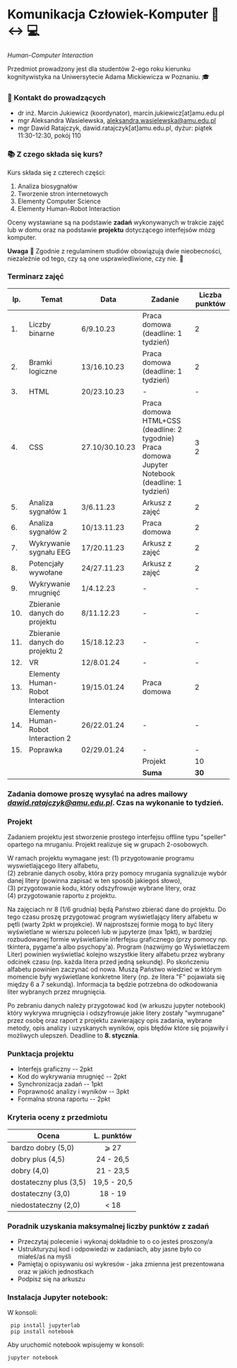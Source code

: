 # Komunikacja Człowiek-Komputer :walking: :left_right_arrow: :computer:

*Human-Computer Interaction*


Przedmiot prowadzony jest dla studentów 2-ego roku kierunku kognitywistyka na Uniwersytecie Adama Mickiewicza w Poznaniu. :mortar_board:

### :e-mail: Kontakt do prowadzących

 * dr inż. Marcin Jukiewicz (koordynator), marcin.jukiewicz[at]amu.edu.pl
 * mgr Aleksandra Wasielewska, aleksandra.wasielewska@amu.edu.pl
 * mgr Dawid Ratajczyk, dawid.ratajczyk[at]amu.edu.pl,  dyżur: piątek 11:30-12:30, pokój 110


### :books: Z czego składa się kurs?

Kurs składa się z czterech części:
 1. Analiza biosygnałów
 2. Tworzenie stron internetowych
 3. Elementy Computer Science
 4. Elementy Human-Robot Interaction


Oceny wystawiane są na podstawie **zadań** wykonywanych w trakcie zajęć lub w domu oraz na podstawie **projektu** dotyczącego interfejsów mózg komputer.




 **Uwaga** :office: Zgodnie z regulaminem studiów obowiązują dwie nieobecności, niezależnie od tego, czy są one usprawiedliwione, czy nie. :blue_book:

### Terminarz zajęć
| lp. | Temat | Data | Zadanie | Liczba punktów |						
| --- |	------- | ----- | ------- | ----------- |					
|1.|	Liczby binarne | 6/9.10.23	|	Praca domowa (deadline: 1 tydzień)	|	2	|
|2.|	Bramki logiczne	| 13/16.10.23 |	Praca domowa (deadline: 1 tydzień)	|	2	|
|3.|	HTML	| 20/23.10.23 |	-	|	-	| 
|4.|	CSS	| 27.10/30.10.23 |	Praca domowa HTML+CSS (deadline: 2 tygodnie) <br> Praca domowa Jupyter Notebook (deadline: 1 tydzień)	|	3 <br> 2	|  
|5.|	Analiza sygnałów 1 | 3/6.11.23	|	Arkusz z zajęć	|	2	|
|6.|	Analiza sygnałów 2	| 10/13.11.23 |	Praca domowa	|	2 |
|7.| Wykrywanie sygnału EEG | 17/20.11.23 | Arkusz z zajęć | 2 |
|8.|	Potencjały wywołane	| 24/27.11.23 |	Arkusz z zajęć	|	2	|
|9.| Wykrywanie mrugnięć	| 1/4.12.23 |	-	|	-	|
|10.|	Zbieranie danych do projektu	| 8/11.12.23 |	-	|	-	|
|11.|	Zbieranie danych do projektu 2	| 15/18.12.23 |	-	| -	|
|12.|	VR	| 12/8.01.24 |	-	| -	|
|13.|	Elementy Human-Robot Interaction	| 19/15.01.24 |	Praca domowa	|	2	|
|14.|	Elementy Human-Robot Interaction 2	| 26/22.01.24 |	-	|	-	|
|15.|	Poprawka	| 02/29.01.24 |	-	|	-	|
|   |	  |  	| Projekt | 10 |
|  	|	  |  	| **Suma** | **30** |


### Zadania domowe proszę wysyłać na adres mailowy *dawid.ratajczyk@amu.edu.pl*. Czas na wykonanie to tydzień. 



### Projekt
Zadaniem projektu jest stworzenie prostego interfejsu offline typu "speller" opartego na mruganiu. Projekt realizuje się w grupach 2-osobowych. 

W ramach projektu wymagane jest:
(1) przygotowanie programu wyswietlającego litery alfabetu, \
(2) zebranie danych osoby, która przy pomocy mrugania sygnalizuje wybór danej litery (powinna zapisać w ten sposób jakiegoś słowo), \
(3) przygotowanie kodu, który odszyfrowuje wybrane litery, oraz \
(4) przygotowanie raportu z projektu. 

Na zajęciach nr 8 (1/6 grudnia) będą Państwo zbierać dane do projektu. Do tego czasu proszę przygotować program wyświetlający litery alfabetu w pętli (warty 2pkt w projekcie). W najprostszej formie mogą to być litery wyświetlane w wierszu poleceń lub w jupyterze (max 1pkt), w bardziej rozbudowanej formie wyświetlanie inferfejsu graficznego (przy pomocy np. tkintera, pygame'a albo psychopy'a). Program (nazwijmy go Wyświetlaczem Liter) powinien wyświetlać kolejno wszystkie litery alfabetu przez wybrany odcinek czasu (np. każda litera przed jedną sekundę). Po skończeniu alfabetu powinien zaczynać od nowa. Muszą Państwo wiedzieć w którym momencie były wyświetlane konkretne litery (np. że litera "F" pojawiała się między 6 a 7 sekundą). Informacja ta będzie potrzebna do odkodowania liter wybranych przez mrugnięcia.

Po zebraniu danych należy przygotować kod (w arkuszu jupyter notebook) który wykrywa mrugnięcia i odszyfrowuje jakie litery zostały "wymrugane" przez osobę oraz raport z projektu zawierający opis zadania, wybrane metody, opis analizy i uzyskanych wyników, opis błędów które się pojawiły i możliwych ulepszeń. Deadline to **8. stycznia**.



### Punktacja projektu
* Interfejs graficzny -- 2pkt
* Kod do wykrywania mrugnięć -- 2pkt
* Synchronizacja zadań -- 1pkt
* Poprawność analizy i wyników -- 3pkt
* Formalna strona raportu -- 2pkt

### Kryteria oceny z przedmiotu

| Ocena | L. punktów |
|------------------------|:---------:|
| bardzo dobry (5,0)     | ⩾ 27    |
| dobry plus (4,5)       | 24 - 26,5 |
| dobry (4,0)            |  21 - 23,5  |
| dostateczny plus (3,5) | 19,5 - 20,5 |
| dostateczny (3,0)      | 18 - 19 |
| niedostateczny (2,0)   | < 18   |


### Poradnik uzyskania maksymalnej liczby punktów z zadań 
* Przeczytaj polecenie i wykonaj dokładnie to o co jesteś proszony/a
* Ustrukturyzuj kod i odpowiedzi w zadaniach, aby jasne było co miałeś/aś na myśli
* Pamiętaj o opisywaniu osi wykresów - jaka zmienna jest prezentowana oraz w jakich jednostkach
* Podpisz się na arkuszu 

### Instalacja Jupyter notebook:
W konsoli:
```
 pip install jupyterlab
 pip install notebook
```
Aby uruchomić notebook wpisujemy w konsoli:
```
jupyter notebook
```




